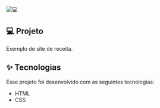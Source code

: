![💻](https://github.com/user-attachments/assets/bb3ed6fe-b6e1-4309-806f-6095f07270fc)

 💻 Projeto
 ----------------------------------------
Exemplo de site de receita.

✨ Tecnologias
 -----------------------------------------
Esse projeto foi desenvolvido com as seguintes tecnologias:
* HTML
* CSS

